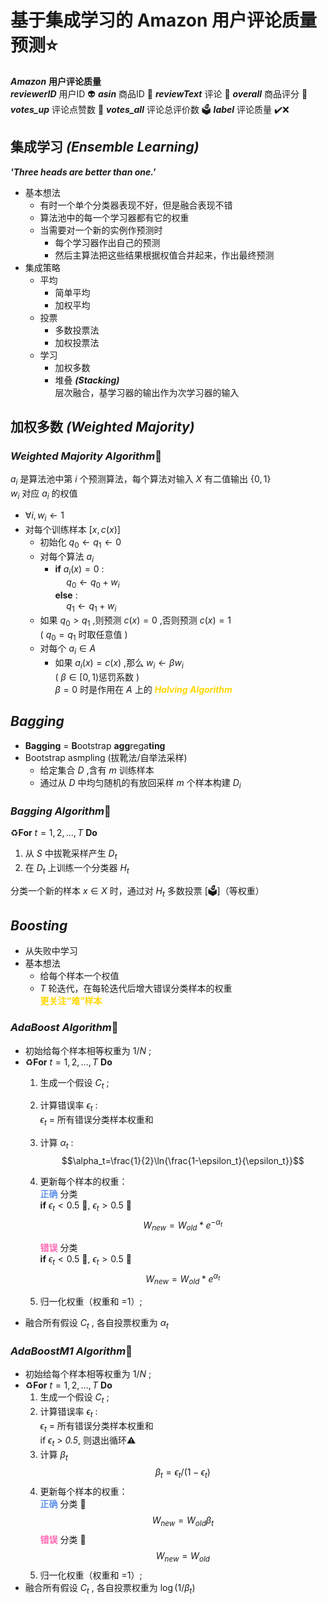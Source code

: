 # 基于集成学习的 Amazon 用户评论质量预测⭐
***Amazon*** **用户评论质量**  
***reviewerID*** 用户ID 👽
***asin*** 商品ID 👔
***reviewText*** 评论 💬
***overall*** 商品评分 💯  
***votes_up*** 评论点赞数 💚
***votes_all*** 评论总评价数 🗳️
***label*** 评论质量 ✔️❌

## **集成学习** ***(Ensemble Learning)***  
***'Three heads are better than one.'***
- 基本想法
  - 有时一个单个分类器表现不好，但是融合表现不错
  - 算法池中的每一个学习器都有它的权重
  - 当需要对一个新的实例作预测时
    - 每个学习器作出自己的预测
    - 然后主算法把这些结果根据权值合并起来，作出最终预测
- 集成策略
  - 平均
    - 简单平均
    - 加权平均
  - 投票
    - 多数投票法
    - 加权投票法
  - 学习
    - 加权多数
    - 堆叠 ***(Stacking)***  
      层次融合，基学习器的输出作为次学习器的输入

## **加权多数** ***(Weighted Majority)***
### ***Weighted Majority Algorithm***🧠
$a_i$ 是算法池中第 $i$ 个预测算法，每个算法对输入 $X$ 有二值输出 $\lbrace 0,1\rbrace$  
$w_i$ 对应 $a_i$ 的权值
- $\forall i,w_i \leftarrow 1$
- 对每个训练样本 $[x,c(x)]$
  - 初始化 $q_0 \leftarrow q_1 \leftarrow 0$
  - 对每个算法 $a_i$
    - **if** $a_i(x)=0$ :  
      &emsp; $q_0 \leftarrow q_0 + w_i$  
      **else** :  
      &emsp; $q_1 \leftarrow q_1 + w_i$ 
  - 如果 $q_0>q_1$ ,则预测 $c(x)=0$ ,否则预测 $c(x)=1$  
    ( $q_0=q_1$ 时取任意值 )
  - 对每个 $a_i\in A$
    - 如果 $a_i(x)=c(x)$ ,那么 $w_i \leftarrow \beta w_i$  
      ( $\beta \in [0,1)$惩罚系数 )  
      $\beta=0$ 时是作用在 $A$ 上的 <i><b><font color=Gold>Halving Algorithm</font></b></i>

## ***Bagging***
- **Bagging** = **B**ootstrap **agg**rega**ting**
- Bootstrap asmpling (拔靴法/自举法采样)
  - 给定集合 $D$ ,含有 $m$ 训练样本
  - 通过从 $D$ 中均匀随机的有放回采样 $m$ 个样本构建 $D_i$
### ***Bagging Algorithm***🧠
♻️**For** $t=1,2,\ldots,T$ **Do**
1. 从 $S$ 中拔靴采样产生 $D_t$
2. 在 $D_t$ 上训练一个分类器 $H_t$

分类一个新的样本 $x\in X$ 时，通过对 $H_t$ 多数投票 [🗳️]（等权重）

## ***Boosting***
- 从失败中学习
- 基本想法
  - 给每个样本一个权值
  - $T$ 轮迭代，在每轮迭代后增大错误分类样本的权重  
    <b><font color=Gold>更关注“难”样本</font></b>
### ***AdaBoost Algorithm***🧠
- 初始给每个样本相等权重为 $1/N$ ;
- ♻️**For** $t=1,2,\ldots,T$ **Do**
  1. 生成一个假设 $C_t$ ;
  2. 计算错误率 $\epsilon_t$ :  
     $\epsilon_t$ = 所有错误分类样本权重和    
  3. 计算 $\alpha_t$ :  
     $$\alpha_t=\frac{1}{2}\ln{\frac{1-\epsilon_t}{\epsilon_t}}$$
  4. 更新每个样本的权重：  
     <b><font color=CornflowerBlue>正确</font></b> 分类  
     **if** $\epsilon_t<0.5$ 🔽, $\epsilon_t>0.5$ 🔼
     $$W_{new} = W_{old}*e^{-\alpha_t}$$   
       
     <b><font color=HotPink>错误</font></b> 分类  
     **if** $\epsilon_t<0.5$ 🔼, $\epsilon_t>0.5$ 🔽
     $$W_{new}=W_{old}*e^{\alpha_t}$$     
       
  5. 归一化权重（权重和 =1）;
- 融合所有假设 $C_t$ , 各自投票权重为 $\alpha_t$ 

### ***AdaBoostM1 Algorithm***🧠
- 初始给每个样本相等权重为 $1/N$ ;
- ♻️**For** $t=1,2,\ldots,T$ **Do**
  1. 生成一个假设 $C_t$ ;
  2. 计算错误率 $\epsilon_t$ :  
     $\epsilon_t$ = 所有错误分类样本权重和  
     if $\epsilon_t$ > *0.5*, 则退出循环⚠️  
  3. 计算 $\beta_t$
     $$\beta_t=\epsilon_t/(1-\epsilon_t)$$
  4. 更新每个样本的权重：  
     <b><font color=CornflowerBlue>正确</font></b> 分类 🔽 
     $$W_{new}=W_{old}\beta_t$$
     <b><font color=HotPink>错误</font></b> 分类 🔼
     $$W_{new}=W_{old}$$    
  5. 归一化权重（权重和 =1）;
- 融合所有假设 $C_t$ , 各自投票权重为 $\log{(1/\beta_t)}$